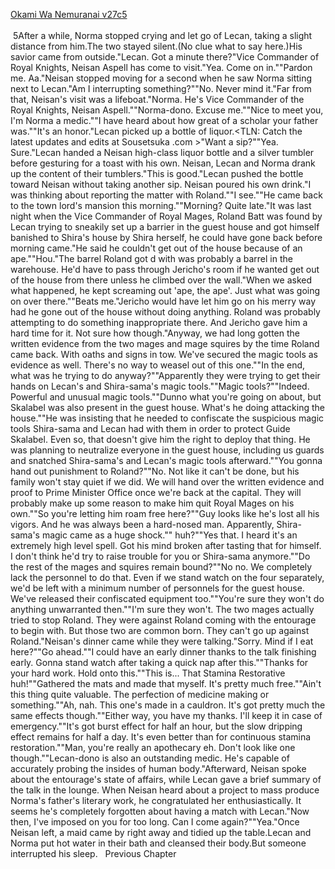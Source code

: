 [Okami Wa Nemuranai v27c5](https://www.sousetsuka.com/2020/09/okami-wa-nemuranai-275.html)
<br/><br/>
 5After a while, Norma stopped crying and let go of Lecan, taking a slight distance from him.The two stayed silent.(No clue what to say here.)His savior came from outside."Lecan. Got a minute there?"Vice Commander of Royal Knights, Neisan Aspell has come to visit."Yea. Come on in.""Pardon me. Aa."Neisan stopped moving for a second when he saw Norma sitting next to Lecan."Am I interrupting something?""No. Never mind it."Far from that, Neisan's visit was a lifeboat."Norma. He's Vice Commander of the Royal Knights, Neisan Aspell.""Norma-dono. Excuse me.""Nice to meet you, I'm Norma a medic.""I have heard about how great of a scholar your father was.""It's an honor."Lecan picked up a bottle of liquor.<TLN: Catch the latest updates and edits at Sousetsuka .com >"Want a sip?""Yea. Sure."Lecan handed a Neisan high-class liquor bottle and a silver tumbler before gesturing for a toast with his own. Neisan, Lecan and Norma drank up the content of their tumblers."This is good."Lecan pushed the bottle toward Neisan without taking another sip. Neisan poured his own drink."I was thinking about reporting the matter with Roland.""I see.""He came back to the town lord's mansion this morning.""Morning? Quite late."It was last night when the Vice Commander of Royal Mages, Roland Batt was found by Lecan trying to sneakily set up a barrier in the guest house and got himself banished to Shira's house by Shira herself, he could have gone back before morning came."He said he couldn't get out of the house because of an ape.""Hou."The barrel Roland got <Exchange>d with was probably a barrel in the warehouse. He'd have to pass through Jericho's room if he wanted get out of the house from there unless he climbed over the wall."When we asked what happened, he kept screaming out 'ape, the ape'. Just what was going on over there.""Beats me."Jericho would have let him go on his merry way had he gone out of the house without doing anything. Roland was probably attempting to do something inappropriate there. And Jericho gave him a hard time for it. Not sure how though."Anyway, we had long gotten the written evidence from the two mages and mage squires by the time Roland came back. With oaths and signs in tow. We've secured the magic tools as evidence as well. There's no way to weasel out of this one.""In the end, what was he trying to do anyway?""Apparently they were trying to get their hands on Lecan's and Shira-sama's magic tools.""Magic tools?""Indeed. Powerful and unusual magic tools.""Dunno what you're going on about, but Skalabel was also present in the guest house. What's he doing attacking the house.""He was insisting that he needed to confiscate the suspicious magic tools Shira-sama and Lecan had with them in order to protect Guide Skalabel. Even so, that doesn't give him the right to deploy that thing. He was planning to neutralize everyone in the guest house, including us guards and snatched Shira-sama's and Lecan's magic tools afterward.""You gonna hand out punishment to Roland?""No. Not like it can't be done, but his family won't stay quiet if we did. We will hand over the written evidence and proof to Prime Minister Office once we're back at the capital. They will probably make up some reason to make him quit Royal Mages on his own.""So you're letting him roam free here?""Guy looks like he's lost all his vigors. And he was always been a hard-nosed man. Apparently, Shira-sama's magic came as a huge shock.""<Exchange> huh?""Yes that. I heard it's an extremely high level spell. Got his mind broken after tasting that for himself. I don't think he'd try to raise trouble for you or Shira-sama anymore.""Do the rest of the mages and squires remain bound?""No no. We completely lack the personnel to do that. Even if we stand watch on the four separately, we'd be left with a minimum number of personnels for the guest house. We've released their confiscated equipment too.""You're sure they won't do anything unwarranted then.""I'm sure they won't. The two mages actually tried to stop Roland. They were against Roland coming with the entourage to begin with. But those two are common born. They can't go up against Roland."Neisan's dinner came while they were talking."Sorry. Mind if I eat here?""Go ahead.""I could have an early dinner thanks to the talk finishing early. Gonna stand watch after taking a quick nap after this.""Thanks for your hard work. Hold onto this.""This is... That Stamina Restorative huh!""Gathered the mats and made that myself. It's pretty much free.""Ain't this thing quite valuable. The perfection of medicine making or something.""Ah, nah. This one's made in a cauldron. It's got pretty much the same effects though.""Either way, you have my thanks. I'll keep it in case of emergency.""It's got burst effect for half an hour, but the slow dripping effect remains for half a day. It's even better than <Recovery> for continuous stamina restoration.""Man, you're really an apothecary eh. Don't look like one though.""Lecan-dono is also an outstanding medic. He's capable of accurately probing the insides of human body."Afterward, Neisan spoke about the entourage's state of affairs, while Lecan gave a brief summary of the talk in the lounge. When Neisan heard about a project to mass produce Norma's father's literary work, he congratulated her enthusiastically. It seems he's completely forgotten about having a match with Lecan."Now then, I've imposed on you for too long. Can I come again?""Yea."Once Neisan left, a maid came by right away and tidied up the table.Lecan and Norma put hot water in their bath and cleansed their body.But someone interrupted his sleep.   Previous Chapter <br/>
